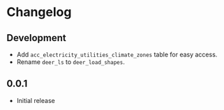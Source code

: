 Changelog
=========

Development
-----------

* Add `acc_electricity_utilities_climate_zones` table for easy access.
* Rename `deer_ls` to `deer_load_shapes`.

0.0.1
-----

* Initial release
